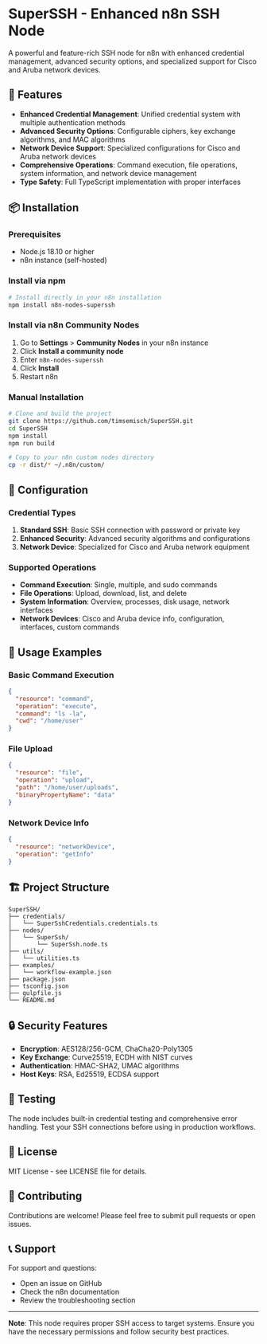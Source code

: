 # SuperSSH - Enhanced n8n SSH Node

A powerful and feature-rich SSH node for n8n with enhanced credential management, advanced security options, and specialized support for Cisco and Aruba network devices.

## 🚀 Features

- **Enhanced Credential Management**: Unified credential system with multiple authentication methods
- **Advanced Security Options**: Configurable ciphers, key exchange algorithms, and MAC algorithms
- **Network Device Support**: Specialized configurations for Cisco and Aruba network devices
- **Comprehensive Operations**: Command execution, file operations, system information, and network device management
- **Type Safety**: Full TypeScript implementation with proper interfaces

## 📦 Installation

### Prerequisites
- Node.js 18.10 or higher
- n8n instance (self-hosted)

### Install via npm
```bash
# Install directly in your n8n installation
npm install n8n-nodes-superssh
```

### Install via n8n Community Nodes
1. Go to **Settings** > **Community Nodes** in your n8n instance
2. Click **Install a community node**
3. Enter `n8n-nodes-superssh`
4. Click **Install**
5. Restart n8n

### Manual Installation
```bash
# Clone and build the project
git clone https://github.com/timsemisch/SuperSSH.git
cd SuperSSH
npm install
npm run build

# Copy to your n8n custom nodes directory
cp -r dist/* ~/.n8n/custom/
```

## 🔧 Configuration

### Credential Types
1. **Standard SSH**: Basic SSH connection with password or private key
2. **Enhanced Security**: Advanced security algorithms and configurations
3. **Network Device**: Specialized for Cisco and Aruba network equipment

### Supported Operations
- **Command Execution**: Single, multiple, and sudo commands
- **File Operations**: Upload, download, list, and delete
- **System Information**: Overview, processes, disk usage, network interfaces
- **Network Devices**: Cisco and Aruba device info, configuration, interfaces, custom commands

## 📖 Usage Examples

### Basic Command Execution
```json
{
  "resource": "command",
  "operation": "execute",
  "command": "ls -la",
  "cwd": "/home/user"
}
```

### File Upload
```json
{
  "resource": "file",
  "operation": "upload",
  "path": "/home/user/uploads",
  "binaryPropertyName": "data"
}
```

### Network Device Info
```json
{
  "resource": "networkDevice",
  "operation": "getInfo"
}
```

## 🏗️ Project Structure

```
SuperSSH/
├── credentials/
│   └── SuperSshCredentials.credentials.ts
├── nodes/
│   └── SuperSsh/
│       └── SuperSsh.node.ts
├── utils/
│   └── utilities.ts
├── examples/
│   └── workflow-example.json
├── package.json
├── tsconfig.json
├── gulpfile.js
└── README.md
```

## 🔒 Security Features

- **Encryption**: AES128/256-GCM, ChaCha20-Poly1305
- **Key Exchange**: Curve25519, ECDH with NIST curves
- **Authentication**: HMAC-SHA2, UMAC algorithms
- **Host Keys**: RSA, Ed25519, ECDSA support

## 🧪 Testing

The node includes built-in credential testing and comprehensive error handling. Test your SSH connections before using in production workflows.

## 📝 License

MIT License - see LICENSE file for details.

## 🤝 Contributing

Contributions are welcome! Please feel free to submit pull requests or open issues.

## 📞 Support

For support and questions:
- Open an issue on GitHub
- Check the n8n documentation
- Review the troubleshooting section

---

**Note**: This node requires proper SSH access to target systems. Ensure you have the necessary permissions and follow security best practices.
